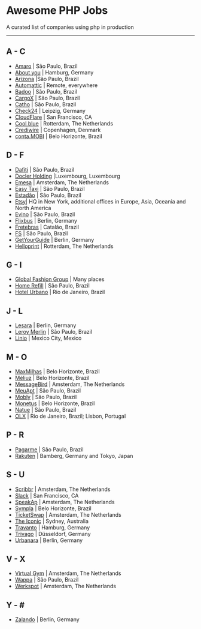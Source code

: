 # Awesome PHP Jobs
A curated list of companies using php in production 

---

## A - C
* [Amaro](https://about.amaro.com/jobs) | São Paulo, Brazil
* [About you](https://corporate.aboutyou.de/de/jobs) | Hamburg, Germany
* [Arizona](http://arizona.global) |São Paulo, Brazil
* [Automattic](https://automattic.com/work-with-us/) | Remote, everywhere
* [Badoo](https://team.badoo.com/jobs/all-positions/) | São Paulo, Brazil
* [CargoX](http://www.cargox.com.br) | São Paulo, Brazil
* [Catho](http://www.catho.com.br) | São Paulo, Brazil 
* [Check24](http://www.check24.de) | Leipzig, Germany
* [CloudFlare](https://www.cloudflare.com/careers/) | San Francisco, CA
* [Cool blue](https://www.careersatcoolblue.com/) | Rotterdam, The Netherlands
* [Crediwire](https://crediwire.com) | Copenhagen, Denmark
* [conta.MOBI](http://conta.mobi) | Belo Horizonte, Brazil

## D - F
* [Dafiti](https://www.dafiti.com.br) | São Paulo, Brazil
* [Docler Holding](https://doclerholding.recruitee.com/) |Luxembourg, Luxembourg
* [Emesa](https://www.werkenbijemesa.nl/) |  Amsterdam, The Netherlands
* [Easy Taxi](http://easytaxi.com.br) | São Paulo, Brazil
* [Estadão](http://estadao.com.br) | São Paulo, Brazil
* [Etsy](https://www.etsy.com/careers)| HQ in New York, additional offices in Europe, Asia, Oceania and North America
* [Evino](http://jobs.kenoby.com/evino) | São Paulo, Brazil 
* [Flixbus](https://www.flixbus.com/company/jobs) | Berlin, Germany  
* [Fretebras](https://www.fretebras.com.br) | Catalão, Brazil  
* [FS](http://fs.com.br) | São Paulo, Brazil
* [GetYourGuide](https://careers.getyourguide.com/) | Berlin, Germany
* [Helloprint](http://jobs.helloprint.com) | Rotterdam, The Netherlands

## G - I
* [Global Fashion Group](http://global-fashion-group.com/) | Many places
* [Home Refill](www.homerefill.com.br) | São Paulo, Brazil
* [Hotel Urbano](www.hotelurbano.com) | Rio de Janeiro, Brazil

## J - L
* [Lesara](https://corporate.lesara.com/career) | Berlin, Germany
* [Leroy Merlin](http://leroymerlin.com.br) | São Paulo, Brazil
* [Linio](http://linio.applytojob.com/apply) | Mexico City, Mexico

## M - O
* [MaxMilhas](http://www.maxmilhas.com.br) | Belo Horizonte, Brazil
* [Méliuz](http://www.meliuz.com.br) | Belo Horizonte, Brazil
* [MessageBird](https://www.messagebird.com/en/careers) | Amsterdam, The Netherlands
* [MeuApt](https://www.meuapt.com.br) | São Paulo, Brazil
* [Mobly](http://www.mobly.com.br/) | São Paulo, Brazil
* [Monetus](http://www.monetus.com.br) | Belo Horizonte, Brazil
* [Natue](http://www.natue.com.br) | São Paulo, Brazil
* [OLX](http://www.olx.com.br) | Rio de Janeiro, Brazil; Lisbon, Portugal 

## P - R
* [Pagarme](http://pagar.me) | São Paulo, Brazil
* [Rakuten](http://global.rakuten.com/en/) | Bamberg, Germany and Tokyo, Japan

## S - U
* [Scribbr](https://scribbr.homerun.co/) | Amsterdam, The Netherlands
* [Slack](https://slack.com/jobs) | San Francisco, CA 
* [SpeakAp](https://speakap.com/en/speakap_jobs/) | Amsterdam, The Netherlands
* [Sympla](http://www.sympla.com.br) | Belo Horizonte, Brazil
* [TicketSwap](https://ticketswap.homerun.co) | Amsterdam, The Netherlands
* [The Iconic](http://www.theiconic.com.au/opportunities/) | Sydney, Australia
* [Travanto](https://www.travanto.de/unternehmen/jobs) | Hamburg, Germany
* [Trivago](http://company.trivago.com/jobs) | Düsseldorf, Germany
* [Urbanara](https://careers.jobscore.com/careers/urbanara) | Berlin, Germany

## V - X
* [Virtual Gym](https://virtuagym.com/software/en/jobs/) | Amsterdam, The Netherlands
* [Wappa](https://br.linkedin.com/company/wappa-taxi/careers) | São Paulo, Brazil 
* [Werkspot](https://www.careersatwerkspot.com/) | Amsterdam, The Netherlands

## Y - \#
* [Zalando](https://jobs.zalando.com) | Berlin, Germany
